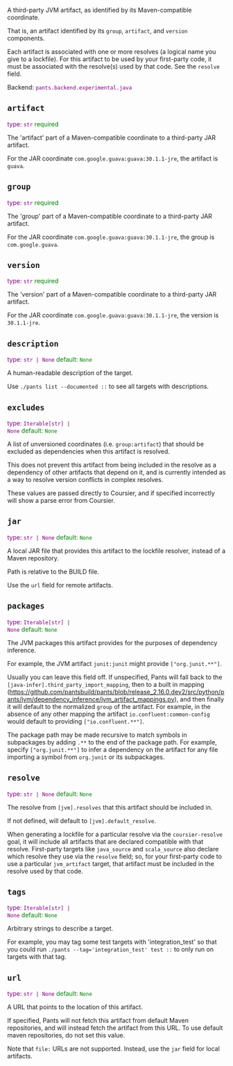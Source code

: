 A third-party JVM artifact, as identified by its Maven-compatible coordinate.

That is, an artifact identified by its `group`, `artifact`, and `version` components.

Each artifact is associated with one or more resolves (a logical name you give to a lockfile). For this artifact to be used by your first-party code, it must be associated with the resolve(s) used by that code. See the `resolve` field.

Backend: <span style="color: purple"><code>pants.backend.experimental.java</code></span>

## <code>artifact</code>

<span style="color: purple">type: <code>str</code></span>
<span style="color: green">required</span>

The 'artifact' part of a Maven-compatible coordinate to a third-party JAR artifact.

For the JAR coordinate `com.google.guava:guava:30.1.1-jre`, the artifact is `guava`.

## <code>group</code>

<span style="color: purple">type: <code>str</code></span>
<span style="color: green">required</span>

The 'group' part of a Maven-compatible coordinate to a third-party JAR artifact.

For the JAR coordinate `com.google.guava:guava:30.1.1-jre`, the group is `com.google.guava`.

## <code>version</code>

<span style="color: purple">type: <code>str</code></span>
<span style="color: green">required</span>

The 'version' part of a Maven-compatible coordinate to a third-party JAR artifact.

For the JAR coordinate `com.google.guava:guava:30.1.1-jre`, the version is `30.1.1-jre`.

## <code>description</code>

<span style="color: purple">type: <code>str | None</code></span>
<span style="color: green">default: <code>None</code></span>

A human-readable description of the target.

Use `./pants list --documented ::` to see all targets with descriptions.

## <code>excludes</code>

<span style="color: purple">type: <code>Iterable[str] | None</code></span>
<span style="color: green">default: <code>None</code></span>

A list of unversioned coordinates (i.e. `group:artifact`) that should be excluded as dependencies when this artifact is resolved.

This does not prevent this artifact from being included in the resolve as a dependency of other artifacts that depend on it, and is currently intended as a way to resolve version conflicts in complex resolves.

These values are passed directly to Coursier, and if specified incorrectly will show a parse error from Coursier.

## <code>jar</code>

<span style="color: purple">type: <code>str | None</code></span>
<span style="color: green">default: <code>None</code></span>

A local JAR file that provides this artifact to the lockfile resolver, instead of a Maven repository.

Path is relative to the BUILD file.

Use the `url` field for remote artifacts.

## <code>packages</code>

<span style="color: purple">type: <code>Iterable[str] | None</code></span>
<span style="color: green">default: <code>None</code></span>

The JVM packages this artifact provides for the purposes of dependency inference.

For example, the JVM artifact `junit:junit` might provide `["org.junit.**"]`.

Usually you can leave this field off. If unspecified, Pants will fall back to the `[java-infer].third_party_import_mapping`, then to a built in mapping (https://github.com/pantsbuild/pants/blob/release_2.16.0.dev2/src/python/pants/jvm/dependency_inference/jvm_artifact_mappings.py), and then finally it will default to the normalized `group` of the artifact. For example, in the absence of any other mapping the artifact `io.confluent:common-config` would default to providing `["io.confluent.**"]`.

The package path may be made recursive to match symbols in subpackages by adding `.**` to the end of the package path. For example, specify `["org.junit.**"]` to infer a dependency on the artifact for any file importing a symbol from `org.junit` or its subpackages.

## <code>resolve</code>

<span style="color: purple">type: <code>str | None</code></span>
<span style="color: green">default: <code>None</code></span>

The resolve from `[jvm].resolves` that this artifact should be included in.

If not defined, will default to `[jvm].default_resolve`.

When generating a lockfile for a particular resolve via the `coursier-resolve` goal, it will include all artifacts that are declared compatible with that resolve. First-party targets like `java_source` and `scala_source` also declare which resolve they use via the `resolve` field; so, for your first-party code to use a particular `jvm_artifact` target, that artifact must be included in the resolve used by that code.

## <code>tags</code>

<span style="color: purple">type: <code>Iterable[str] | None</code></span>
<span style="color: green">default: <code>None</code></span>

Arbitrary strings to describe a target.

For example, you may tag some test targets with 'integration_test' so that you could run `./pants --tag='integration_test' test ::` to only run on targets with that tag.

## <code>url</code>

<span style="color: purple">type: <code>str | None</code></span>
<span style="color: green">default: <code>None</code></span>

A URL that points to the location of this artifact.

If specified, Pants will not fetch this artifact from default Maven repositories, and will instead fetch the artifact from this URL. To use default maven repositories, do not set this value.

Note that `file:` URLs are not supported. Instead, use the `jar` field for local artifacts.

